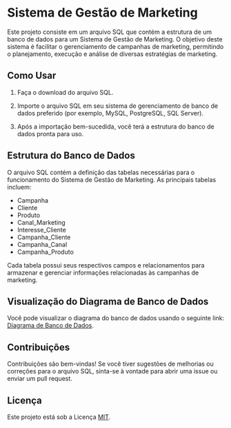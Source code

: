 # Sistema de Gestão de Marketing

Este projeto consiste em um arquivo SQL que contém a estrutura de um banco de dados para um Sistema de Gestão de Marketing. O objetivo deste sistema é facilitar o gerenciamento de campanhas de marketing, permitindo o planejamento, execução e análise de diversas estratégias de marketing.

## Como Usar

1. Faça o download do arquivo SQL.

2. Importe o arquivo SQL em seu sistema de gerenciamento de banco de dados preferido (por exemplo, MySQL, PostgreSQL, SQL Server).

3. Após a importação bem-sucedida, você terá a estrutura do banco de dados pronta para uso.

## Estrutura do Banco de Dados

O arquivo SQL contém a definição das tabelas necessárias para o funcionamento do Sistema de Gestão de Marketing. As principais tabelas incluem:

- Campanha
- Cliente
- Produto
- Canal_Marketing
- Interesse_Cliente
- Campanha_Cliente
- Campanha_Canal
- Campanha_Produto

Cada tabela possui seus respectivos campos e relacionamentos para armazenar e gerenciar informações relacionadas às campanhas de marketing.

## Visualização do Diagrama de Banco de Dados

Você pode visualizar o diagrama do banco de dados usando o seguinte link: [Diagrama de Banco de Dados](https://dbdiagram.io/d/6638e8439e85a46d551cb00d).

## Contribuições

Contribuições são bem-vindas! Se você tiver sugestões de melhorias ou correções para o arquivo SQL, sinta-se à vontade para abrir uma issue ou enviar um pull request.

## Licença

Este projeto está sob a Licença [MIT](https://choosealicense.com/licenses/mit/).
